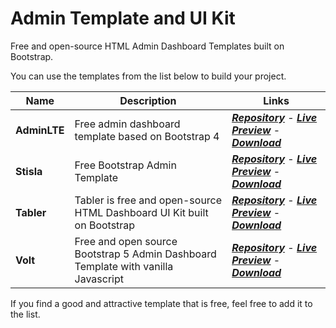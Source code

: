 # Admin Template and UI Kit
Free and open-source HTML Admin Dashboard Templates built on Bootstrap.

You can use the templates from the list below to build your project.

Name | Description | Links
------------ | ------- | -------
**AdminLTE** | Free admin dashboard template based on Bootstrap 4 | [**_Repository_**](https://github.com/ColorlibHQ/AdminLTE) - [**_Live Preview_**](https://adminlte.io/themes/v3/) - [**_Download_**](https://github.com/ColorlibHQ/AdminLTE/releases)
**Stisla** | Free Bootstrap Admin Template | [**_Repository_**](https://github.com/stisla/stisla) - [**_Live Preview_**](https://demo.getstisla.com/) - [**_Download_**](https://github.com/stisla/stisla/releases)
**Tabler** | Tabler is free and open-source HTML Dashboard UI Kit built on Bootstrap | [**_Repository_**](https://github.com/tabler/tabler) - [**_Live Preview_**](https://preview.tabler.io/) - [**_Download_**](https://github.com/tabler/tabler/releases)
**Volt** | Free and open source Bootstrap 5 Admin Dashboard Template with vanilla Javascript | [**_Repository_**](https://github.com/themesberg/volt-bootstrap-5-dashboard) - [**_Live Preview_**](https://demo.themesberg.com/volt/pages/dashboard/dashboard.html) - [**_Download_**](https://github.com/themesberg/volt-bootstrap-5-dashboard/releases)


If you find a good and attractive template that is free, feel free to add it to the list.
